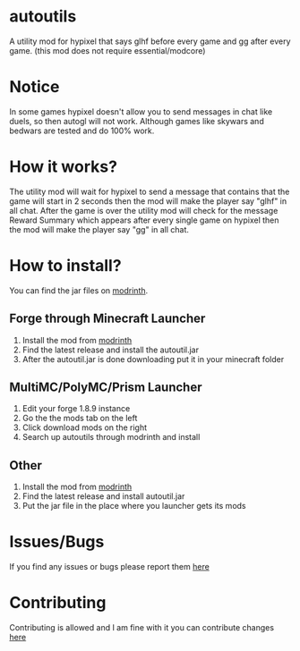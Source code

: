 # autoutils
A utility mod for hypixel that says glhf before every game and gg after every game. (this mod does not require essential/modcore)

# Notice
In some games hypixel doesn't allow you to send messages in chat like duels, so then autogl will not work. Although games like skywars and bedwars are tested and do 100% work.

# How it works?
The utility mod will wait for hypixel to send a message that contains that the game will start in 2 seconds then the mod will make the player say "glhf" in all chat. After the game is over the utility mod will check for the message Reward Summary which appears after every single game on hypixel then the mod will make the player say "gg" in all chat.

# How to install?
You can find the jar files on [modrinth](https://modrinth.com/mod/autoutils).

## Forge through Minecraft Launcher
1. Install the mod from [modrinth](https://modrinth.com/mod/autoutils)
2. Find the latest release and install the autoutil.jar
3. After the autoutil.jar is done downloading put it in your minecraft folder

## MultiMC/PolyMC/Prism Launcher
1. Edit your forge 1.8.9 instance
2. Go the the mods tab on the left
3. Click download mods on the right
4. Search up autoutils through modrinth and install

## Other
1. Install the mod from [modrinth](https://modrinth.com/mod/autoutils)
2. Find the latest release and install autoutil.jar
3. Put the jar file in the place where you launcher gets its mods

# Issues/Bugs
If you find any issues or bugs please report them [here](https://github.com/dubfib/autoutils/issues)

# Contributing
Contributing is allowed and I am fine with it you can contribute changes [here](https://github.com/dubfib/autoutils/pulls)
